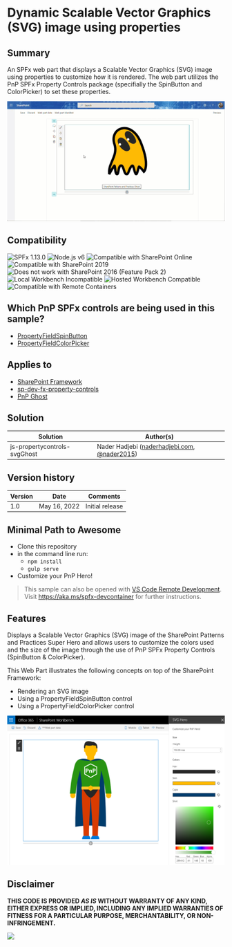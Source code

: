 # Dynamic Scalable Vector Graphics (SVG) image using properties

## Summary

An SPFx web part that displays a Scalable Vector Graphics (SVG) image using properties to customize how it is rendered. The web part utilizes the PnP SPFx Property Controls package (specifially the SpinButton and ColorPicker) to set these properties.

![picture of the web part in action](./assets/ghost2022-05-12_11-05-49.gif)


## Compatibility

![SPFx 1.13.0](https://img.shields.io/badge/SPFx-1.13.0-green.svg) 
![Node.js v6](https://img.shields.io/badge/Node.js-v14-green.svg) 
![Compatible with SharePoint Online](https://img.shields.io/badge/SharePoint%20Online-Compatible-green.svg)
![Compatible with SharePoint 2019](https://img.shields.io/badge/SharePoint%20Server%202019-Incompatible-red.svg)
![Does not work with SharePoint 2016 (Feature Pack 2)](https://img.shields.io/badge/SharePoint%20Server%202016%20(Feature%20Pack%202)-Incompatible-red.svg "SharePoint Server 2016 Feature Pack 2 requires SPFx 1.1")
![Local Workbench Incompatible](https://img.shields.io/badge/Local%20Workbench-Incompatible-red.svg)
![Hosted Workbench Compatible](https://img.shields.io/badge/Hosted%20Workbench-Compatible-green.svg)
![Compatible with Remote Containers](https://img.shields.io/badge/Remote%20Containers-Compatible-green.svg)

## Which PnP SPFx controls are being used in this sample?

* [PropertyFieldSpinButton](https://github.com/pnp/sp-dev-fx-property-controls/wiki/PropertyFieldSpinButton)
* [PropertyFieldColorPicker](https://github.com/pnp/sp-dev-fx-property-controls/wiki/PropertyFieldColorPicker)

## Applies to

* [SharePoint Framework](https://docs.microsoft.com/sharepoint/dev/spfx/sharepoint-framework-overview)
* [sp-dev-fx-property-controls](https://github.com/pnp/sp-dev-fx-property-controls)
* [PnP Ghost](https://github.com/NaderHadjebi/Ghost4)

## Solution

Solution|Author(s)
--------|---------
js-propertycontrols-svgGhost | Nader Hadjebi ([naderhadjebi.com](https://www.naderhadjebi.com), [@nader2015](https://twitter.com/nader2015))

## Version history

Version|Date|Comments
-------|----|--------
1.0|May 16, 2022|Initial release



## Minimal Path to Awesome

- Clone this repository
- in the command line run:
  - `npm install`
  - `gulp serve`
- Customize your PnP Hero!

>  This sample can also be opened with [VS Code Remote Development](https://code.visualstudio.com/docs/remote/remote-overview). Visit https://aka.ms/spfx-devcontainer for further instructions.

## Features
Displays a Scalable Vector Graphics (SVG) image of the SharePoint Patterns and Practices Super Hero and allows users to customize the colors used and the size of the image through the use of PnP SPFx Property Controls (SpinButton & ColorPicker).

This Web Part illustrates the following concepts on top of the SharePoint Framework:

- Rendering an SVG image
- Using a PropertyFieldSpinButton control
- Using a PropertyFieldColorPicker control

![Screenshot](./assets/js-propertycontrols-svg.png)


## Disclaimer

**THIS CODE IS PROVIDED *AS IS* WITHOUT WARRANTY OF ANY KIND, EITHER EXPRESS OR IMPLIED, INCLUDING ANY IMPLIED WARRANTIES OF FITNESS FOR A PARTICULAR PURPOSE, MERCHANTABILITY, OR NON-INFRINGEMENT.**



<img src="https://pnptelemetry.azurewebsites.net/sp-dev-fx-webparts/samples/js-propertycontrols-svg" />
